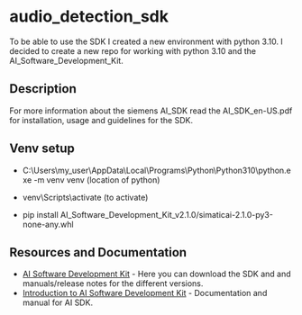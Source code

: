 # audio_detection_sdk
To be able to use the SDK I created a new environment with python 3.10. I decided to create a new repo for working with python 3.10 and the AI_Software_Development_Kit.

## Description
For more information about the siemens AI_SDK read the AI_SDK_en-US.pdf for installation, usage and guidelines for the SDK.

## Venv setup

- C:\Users\my_user\AppData\Local\Programs\Python\Python310\python.exe -m venv venv (location of python)
- venv\Scripts\activate (to activate)

- pip install AI_Software_Development_Kit_v2.1.0/simaticai-2.1.0-py3-none-any.whl


## Resources and Documentation

- [AI Software Development Kit](https://support.industry.siemens.com/cs/document/109810711/ai-software-development-kit-?dti=0&lc=en-NO) - Here you can download the SDK and and manuals/release notes for the different versions.
- [Introduction to AI Software Development Kit](https://docs.industrial-operations-x.siemens.cloud/r/en-us/ai-sdk-operation-manual/introduction/introduction-to-ai-software-development-kit) - Documentation and manual for AI SDK.